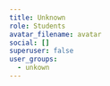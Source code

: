 ```yaml
---
title: Unknown
role: Students
avatar_filename: avatar
social: []
superuser: false
user_groups:
  - unkown
---
```

